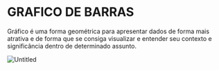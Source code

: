 # GRAFICO DE BARRAS
Gráfico é uma forma geométrica para apresentar dados de forma mais atrativa e de forma que se consiga visualizar e entender seu contexto e significância dentro de determinado assunto.
<br>

![Untitled](https://user-images.githubusercontent.com/92586786/187428365-935f2071-2644-4893-b527-54697c50a820.png)
